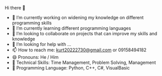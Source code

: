 Hi there 👋

- 🔭 I’m currently working on widening my knowledge on different programming skills
- 🌱 I’m currently learning different programming languages
- 👯 I’m looking to collaborate on projects that can improve my skills and knowledge
- 🤔 I’m looking for help with ...
- 📫 How to reach me: kurt20222730@gmail.com or 09158494182
- 😄 Pronouns: He / Him
- 💪 Technical Skills: Time Management, Problem Solving, Management
- 🧠 Programming Language: Python, C++, C#, VisualBasic
